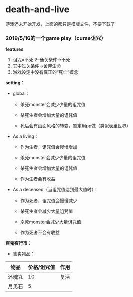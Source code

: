 # death-and-live
游戏还未开始开发，上面的都只是模版文件，不要下载了
### 2019/5/16的一个game play（curse诅咒）
**features**
1. 诅咒=不死
~~2. 通关条件->不死~~
3. 其中过关条件->舍弃生命
4. 游戏设定中没有真正的“死亡”概念

**setting：**
* global：

    *  杀死monster会减少少量的诅咒值
    
    * 杀死生者会增加大量的诅咒值
    
    * 死后会有画面风格的转变，暂定用pp做（类似表里世界）

* As a living： 

    * 作为生者，诅咒值会慢慢增加
    
    * 杀死monster会减少少量的诅咒值
    
    * 杀死生者会增加大量的诅咒值

    * 作为生者会有收益
    
* As a deceased（当诅咒值达到最大值时）：

    * 作为死者，诅咒值会慢慢减少

    * 杀死生者会减少大量诅咒值
    
    * 杀死monster会减少大量诅咒值
    
    * 作为死者不会有收益
    
**百鬼夜行市：**

* 售卖物品：

| 物品 | 价格/诅咒值 |作用|
| --- | --- | --- |
| 还魂丸 | 10 |复活|
| 月见石 | 5 |

